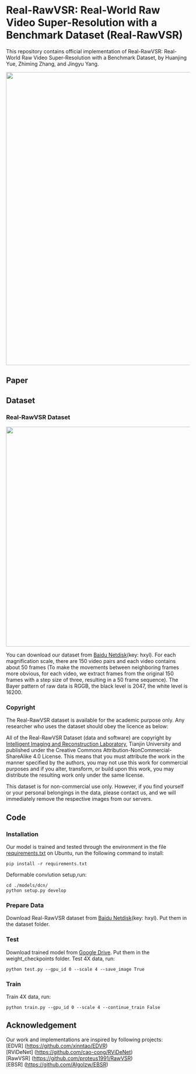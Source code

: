 # Real-RawVSR: Real-World Raw Video Super-Resolution with a Benchmark Dataset (Real-RawVSR)

This repository contains official implementation of Real-RawVSR: Real-World Raw Video Super-Resolution with a Benchmark Dataset, by Huanjing Yue, Zhiming Zhang, and Jingyu Yang.

<p align="center">
  <img width="800" src="https://github.com/zmzhang1998/Real-RawVSR/blob/main/images/framework.jpg">
</p>

## Paper

## Dataset

### Real-RawVSR Dataset

<p align="center">
  <img width="600" src="https://github.com/zmzhang1998/Real-RawVSR/blob/main/images/dataset.jpg">
</p>

You can download our dataset from [Baidu Netdisk](https://pan.baidu.com/s/1G5_zCt_L_POzwb_mWgpuDA)(key: hxyl). For each magnification scale, there are 150 video pairs and each video contains about 50 frames (To make the movements between neighboring frames more obvious, for each video, we extract frames from the original 150 frames with a step size of three, resulting in a 50 frame sequence). The Bayer pattern of raw data is RGGB, the black level is 2047, the white level is 16200.

### Copyright ###

The Real-RawVSR dataset is available for the academic purpose only. Any researcher who uses the dataset should obey the licence as below:

All of the Real-RawVSR Dataset (data and software) are copyright by [Intelligent Imaging and Reconstruction Laboratory](http://tju.iirlab.org/doku.php), Tianjin University and published under the Creative Commons Attribution-NonCommercial-ShareAlike 4.0 License. This means that you must attribute the work in the manner specified by the authors, you may not use this work for commercial purposes and if you alter, transform, or build upon this work, you may distribute the resulting work only under the same license.

This dataset is for non-commercial use only. However, if you find yourself or your personal belongings in the data, please contact us, and we will immediately remove the respective images from our servers.

## Code

### Installation

Our model is trained and tested through the environment in the file [requirements.txt](https://github.com/zmzhang1998/Real-RawVSR/blob/main/requirements.txt) on Ubuntu, run the following command to install:
  ```
  pip install -r requirements.txt
  ```
  
Deformable convlution setup,run:
  ```
  cd ./models/dcn/
  python setup.py develop
  ```

### Prepare Data

Download Real-RawVSR dataset from [Baidu Netdisk](https://pan.baidu.com/s/1G5_zCt_L_POzwb_mWgpuDA)(key: hxyl). Put them in the dataset folder.

### Test

Download trained model from [Google Drive](https://drive.google.com/drive/folders/1zBMWiRq352HvurnVDxG0t-_OPVXAwtcQ?usp=sharing). Put them in the weight_checkpoints folder.
Test 4X data, run:
  ```
  python test.py --gpu_id 0 --scale 4 --save_image True
  ```

### Train
Train 4X data, run:
  ```
  python train.py --gpu_id 0 --scale 4 --continue_train False
  ```

## Acknowledgement

Our work and implementations are inspired by following projects:<br/>
[EDVR] (https://github.com/xinntao/EDVR)<br/>
[RViDeNet] (https://github.com/cao-cong/RViDeNet)<br/>
[RawVSR] (https://github.com/proteus1991/RawVSR)<br/>
[EBSR] (https://github.com/Algolzw/EBSR)<br/>
